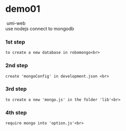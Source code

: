 # demo01
  umi-web<br>
  use nodejs connect to mongodb<br>
  
  ### 1st step<br>
    to create a new database in robomongo<br>
  ### 2nd step<br>
    create 'mongoConfig' in development.json <br>
  ### 3rd step<br>
    to create a new 'mongo.js' in the folder 'lib'<br>
  ### 4th step<br>
    require mongo into 'option.js'<br>
